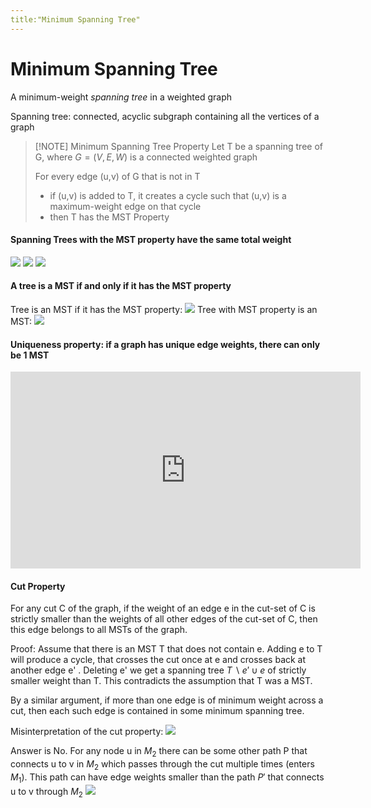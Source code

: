 ```yaml
---
title:"Minimum Spanning Tree"
---
```

# Minimum Spanning Tree
A minimum-weight _spanning tree_ in a weighted graph

Spanning tree: connected, acyclic subgraph containing all the vertices of a graph

> [!NOTE] Minimum Spanning Tree Property
> Let T be a spanning tree of G, where $G=(V,E,W)$ is a connected weighted graph
> 
> For every edge (u,v) of G that is not in T
> - if (u,v) is added to T, it creates a cycle such that (u,v) is a maximum-weight edge on that cycle
> - then T has the MST Property

#### Spanning Trees with the MST property have the same total weight
![](https://i.imgur.com/QzcqYvy.png)
![](https://i.imgur.com/ypxVcgC.png)
![](https://i.imgur.com/TksXmkx.png)


#### A tree is a MST if and only if it has the MST property
Tree is an MST if it has the MST property:
![](https://i.imgur.com/LeYvaAI.png)
Tree with MST property is an MST:
![](https://i.imgur.com/0Qm1bh1.png)


#### Uniqueness property: if a graph has unique edge weights, there can only be 1 MST
<iframe width="560" height="315" src="https://www.youtube.com/embed/Ftkv1Ijp5Jw?start=100" title="YouTube video player" frameborder="0" allow="accelerometer; autoplay; clipboard-write; encrypted-media; gyroscope; picture-in-picture" allowfullscreen></iframe>

#### Cut Property
For any cut C of the graph, if the weight of an edge e in the cut-set of C is strictly smaller than the weights of all other edges of the cut-set of C, then this edge belongs to all MSTs of the graph.

Proof: Assume that there is an MST T that does not contain e. Adding e to T will produce a cycle, that crosses the cut once at e and crosses back at another edge e' . Deleting e' we get a spanning tree $T∖{e'}∪{e}$ of strictly smaller weight than T. This contradicts the assumption that T was a MST.

By a similar argument, if more than one edge is of minimum weight across a cut, then each such edge is contained in some minimum spanning tree.

Misinterpretation of the cut property:
![](https://i.imgur.com/YMmnopg.png)

Answer is No. For any node u in $M_2$  there can be some other path P that connects u to v in $M_2$ which passes through the cut multiple times (enters $M_1$). This path can have edge weights smaller than the path $P'$ that connects u to v through $M_2$
![](https://i.imgur.com/u35Zgg2.png)

